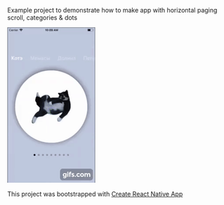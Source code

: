 Example project to demonstrate how to make app with horizontal paging scroll, categories & dots

<p align="left">
  <img width="200" height="354" src="demo.gif">
</p>

This project was bootstrapped with [Create React Native App](https://github.com/react-community/create-react-native-app)
